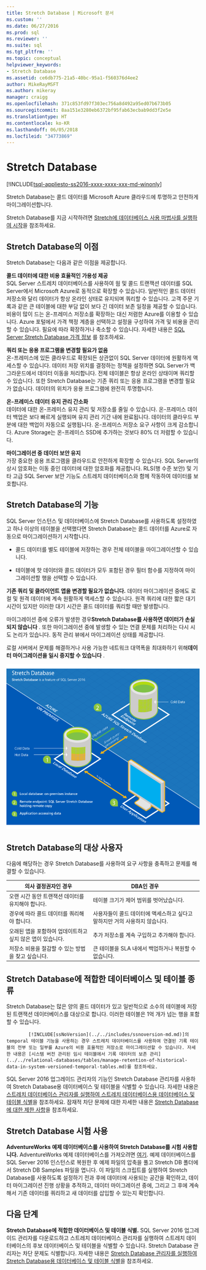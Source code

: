 ```yaml
---
title: Stretch Database | Microsoft 문서
ms.custom: ''
ms.date: 06/27/2016
ms.prod: sql
ms.reviewer: ''
ms.suite: sql
ms.tgt_pltfrm: ''
ms.topic: conceptual
helpviewer_keywords:
- Stretch Database
ms.assetid: ce6db775-21a5-40bc-95a1-f560376d4ee2
author: MikeRayMSFT
ms.author: mikeray
manager: craigg
ms.openlocfilehash: 371c853fd97f303ec756a8d492a95ed07b673b05
ms.sourcegitcommit: 8aa151e3280eb6372bf95fab63ecbab9dd3f2e5e
ms.translationtype: HT
ms.contentlocale: ko-KR
ms.lasthandoff: 06/05/2018
ms.locfileid: "34773869"
---
```

# <a name="stretch-database"></a>Stretch Database
[!INCLUDE[tsql-appliesto-ss2016-xxxx-xxxx-xxx-md-winonly](../../includes/tsql-appliesto-ss2016-xxxx-xxxx-xxx-md-winonly.md)]


  Stretch Database는 콜드 데이터를 Microsoft Azure 클라우드에 투명하고 안전하게 마이그레이션합니다.  
  
 Stretch Database를 지금 시작하려면 [Stretch에 데이터베이스 사용 마법사를 실행하여 시작](../../sql-server/stretch-database/get-started-by-running-the-enable-database-for-stretch-wizard.md)을 참조하세요.  
  
## <a name="what-are-the-benefits-of-stretch-database"></a>Stretch Database의 이점  
 Stretch Database는 다음과 같은 이점을 제공합니다.  
  
 **콜드 데이터에 대한 비용 효율적인 가용성 제공**  
 SQL Server 스트레치 데이터베이스를 사용하여 웜 및 콜드 트랜잭션 데이터를 SQL Server에서 Microsoft Azure로 동적으로 확장할 수 있습니다. 일반적인 콜드 데이터 저장소와 달리 데이터가 항상 온라인 상태로 유지되며 쿼리할 수 있습니다. 고객 주문 기록과 같은 큰 테이블에 대한 부담 없이 보다 긴 데이터 보존 일정을 제공할 수 있습니다. 비용이 많이 드는 온-프레미스 저장소를 확장하는 대신 저렴한 Azure를 이용할 수 있습니다. Azure 포털에서 가격 책정 계층을 선택하고 설정을 구성하여 가격 및 비용을 관리할 수 있습니다. 필요에 따라 확장하거나 축소할 수 있습니다. 자세한 내용은 [SQL Server Stretch Database 가격 정보](https://azure.microsoft.com/pricing/details/sql-server-stretch-database/) 를 참조하세요.  
  
 **쿼리 또는 응용 프로그램을 변경할 필요가 없음**  
 온-프레미스에 있든 클라우드로 확장되든 상관없이 SQL Server 데이터에 원활하게 액세스할 수 있습니다.  데이터 저장 위치를 결정하는 정책을 설정하면 SQL Server가 백그라운드에서 데이터 이동을 처리합니다. 전체 테이블은 항상 온라인 상태이며 쿼리할 수 있습니다. 또한 Stretch Database는 기존 쿼리 또는 응용 프로그램을 변경할 필요가 없습니다. 데이터의 위치가 응용 프로그램에 완전히 투명합니다.  
  
 **온-프레미스 데이터 유지 관리 간소화**  
 데이터에 대한 온-프레미스 유지 관리 및 저장소를 줄일 수 있습니다. 온-프레미스 데이터 백업은 보다 빠르게 실행되며 유지 관리 기간 내에 완료됩니다. 데이터의 클라우드 부분에 대한 백업이 자동으로 실행됩니다. 온-프레미스 저장소 요구 사항이 크게 감소합니다. Azure Storage는 온-프레미스 SSD에 추가하는 것보다 80% 더 저렴할 수 있습니다.  
  
 **마이그레이션 중 데이터 보안 유지**  
 가장 중요한 응용 프로그램을 클라우드로 안전하게 확장할 수 있습니다. SQL Server의 상시 암호화는 이동 중인 데이터에 대한 암호화를 제공합니다. RLS(행 수준 보안) 및 기타 고급 SQL Server 보안 기능도 스트레치 데이터베이스와 함께 작동하여 데이터를 보호합니다.  
  
## <a name="what-does-stretch-database-do"></a>Stretch Database의 기능  
 SQL Server 인스턴스 및 데이터베이스에 Stretch Database를 사용하도록 설정하였고 하나 이상의 테이블을 선택했다면 Stretch Database는 콜드 데이터를 Azure로 자동으로 마이그레이션하기 시작합니다.  
  
-   콜드 데이터를 별도 테이블에 저장하는 경우 전체 테이블을 마이그레이션할 수 있습니다.  
  
-   테이블에 핫 데이터와 콜드 데이터가 모두 포함된 경우 필터 함수를 지정하여 마이그레이션할 행을 선택할 수 있습니다.

**기존 쿼리 및 클라이언트 앱을 변경할 필요가 없습니다.** 데이터 마이그레이션 중에도 로컬 및 원격 데이터에 계속 원활하게 액세스할 수 있습니다. 원격 쿼리에 대한 짧은 대기 시간이 있지만 이러한 대기 시간은 콜드 데이터를 쿼리할 때만 발생합니다.

마이그레이션 중에 오류가 발생한 경우**Stretch Database를 사용하면 데이터가 손실되지 않습니다** . 또한 마이그레이션 중에 발생할 수 있는 연결 문제를 처리하는 다시 시도 논리가 있습니다. 동적 관리 뷰에서 마이그레이션 상태를 제공합니다.

로컬 서버에서 문제를 해결하거나 사용 가능한 네트워크 대역폭을 최대화하기 위해**데이터 마이그레이션을 일시 중지할 수 있습니다** .  
  
 ![Stretch Database 개요](../../sql-server/stretch-database/media/stretch-overview.png "Stretch Database 개요")  
  
## <a name="is-stretch-database-for-you"></a>Stretch Database의 대상 사용자  
 다음에 해당하는 경우 Stretch Database를 사용하여 요구 사항을 충족하고 문제를 해결할 수 있습니다.  
  
|의사 결정권자인 경우|DBA인 경우|  
|--------------------------------|---------------------|  
|오랜 시간 동안 트랜잭션 데이터를 유지해야 합니다.|테이블 크기가 제어 범위를 벗어났습니다.|  
|경우에 따라 콜드 데이터를 쿼리해야 합니다.|사용자들이 콜드 데이터에 액세스하고 싶다고 말하지만 거의 사용하지 않습니다.|  
|오래된 앱을 포함하여 업데이트하고 싶지 않은 앱이 있습니다.|추가 저장소를 계속 구입하고 추가해야 합니다.|  
|저장소 비용을 절감할 수 있는 방법을 찾고 싶습니다.|큰 테이블을 SLA 내에서 백업하거나 복원할 수 없습니다.|  
  
## <a name="what-kind-of-databases-and-tables-are-candidates-for-stretch-database"></a>Stretch Database에 적합한 데이터베이스 및 테이블 종류  
 Stretch Database는 많은 양의 콜드 데이터가 있고 일반적으로 소수의 테이블에 저장된 트랜잭션 데이터베이스를 대상으로 합니다. 이러한 테이블은 1억 개가 넘는 행을 포함할 수 있습니다.  
  
 
            [!INCLUDE[ssNoVersion](../../includes/ssnoversion-md.md)]의 temporal 테이블 기능을 사용하는 경우 스트레치 데이터베이스를 사용하여 연결된 기록 테이블의 전부 또는 일부를 Azure의 비용 효율적인 저장소로 마이그레이션할 수 있습니다. 자세한 내용은 [시스템 버전 관리된 임시 테이블에서 기록 데이터의 보존 관리](../../relational-databases/tables/manage-retention-of-historical-data-in-system-versioned-temporal-tables.md)를 참조하세요.  
  
 SQL Server 2016 업그레이드 관리자의 기능인 Stretch Database 관리자를 사용하여 Stretch Database용 데이터베이스 및 테이블을 식별할 수 있습니다. 자세한 내용은 [스트레치 데이터베이스 관리자를 실행하여 스트레치 데이터베이스용 데이터베이스 및 테이블 식별](../../sql-server/stretch-database/stretch-database-databases-and-tables-stretch-database-advisor.md)을 참조하세요. 잠재적 차단 문제에 대한 자세한 내용은 [Stretch Database에 대한 제한 사항](../../sql-server/stretch-database/limitations-for-stretch-database.md)을 참조하세요.  

## <a name="test-drive-stretch-database"></a>Stretch Database 시험 사용  
 **AdventureWorks 예제 데이터베이스를 사용하여 Stretch Database를 시험 사용합니다.** AdventureWorks 예제 데이터베이스를 가져오려면 [여기](https://www.microsoft.com/en-us/download/details.aspx?id=49502). 예제 데이터베이스를 SQL Server 2016 인스턴스로 복원한 후 예제 파일의 압축을 풀고 Stretch DB 폴더에서 Stretch DB Samples 파일을 엽니다. 이 파일의 스크립트를 실행하여 Stretch Database를 사용하도록 설정하기 전과 후에 데이터에 사용되는 공간을 확인하고, 데이터 마이그레이션 진행 상황을 추적하고, 데이터 마이그레이션 중에, 그리고 그 후에 계속해서 기존 데이터를 쿼리하고 새 데이터를 삽입할 수 있는지 확인합니다.  
  
## <a name="next-step"></a>다음 단계  
 **Stretch Database에 적합한 데이터베이스 및 테이블 식별.** SQL Server 2016 업그레이드 관리자를 다운로드하고 스트레치 데이터베이스 관리자를 실행하여 스트레치 데이터베이스의 후보 데이터베이스 및 테이블을 식별할 수 있습니다. Stretch Database 관리자는 차단 문제도 식별합니다. 자세한 내용은 [Stretch Database 관리자를 실행하여 Stretch Database용 데이터베이스 및 테이블 식별](../../sql-server/stretch-database/stretch-database-databases-and-tables-stretch-database-advisor.md)을 참조하세요.  
  
  
